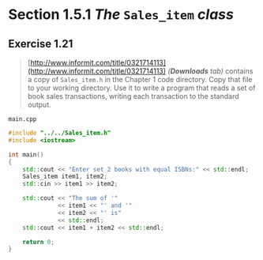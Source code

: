 # Section 1.5.1 _The_ `Sales_item` _class_

## Exercise 1.21

> [http://www.informit.com/title/0321714113](http://www.informit.com/title/0321714113) _(__Downloads__ tab)_ contains a copy of `Sales_item.h` in the Chapter 1 code directory. Copy that file to your working directory. Use it to write a program that reads a set of book sales transactions, writing each transaction to the standard output.

`main.cpp`
```cpp
#include "../../Sales_item.h"
#include <iostream>

int main()
{
    std::cout << "Enter set 2 books with equal ISBNs:" << std::endl;
    Sales_item item1, item2;
    std::cin >> item1 >> item2;

    std::cout << "The sum of '"
              << item1 << "' and '"
              << item2 << "' is"
              << std::endl;
    std::cout << item1 + item2 << std::endl;

    return 0;
}
```
